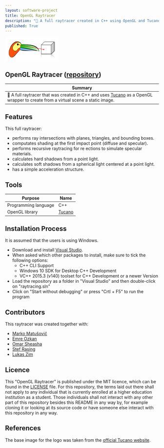 ```yaml
---
layout: software-project
title: OpenGL Raytracer
description: "🦜 A full raytracer created in C++ using OpenGL and Tucano"
published: True
---
```


<img src= "/assets/software-project/opengl-raytracer/opengl_raytracer_logo.png" alt="OpenGL Raytracer Logo" width="35%">

## OpenGL Raytracer ([repository](https://github.com/johanneshagspiel/opengl-raytracer))

| Summary  |
| -------------------------------------------------- |
| 🦜 A full raytracer that was created in C++ and uses [Tucano](https://www.lcg.ufrj.br/tucano/) as a OpenGL wrapper to create from a virtual scene a static image.|

## Features

This full raytracer:

- performs ray intersections with planes, triangles, and bounding boxes.
- computates shading at the first impact point (diffuse and specular).
- performs recursive raytracing for re ections to simulate specular materials.
- calculates hard shadows from a point light.
- calculates soft shadows from a spherical light centered at a point light.
- has a simple acceleration structure.

## Tools

| Purpose                | Name                                                                                                            |
|------------------------|-----------------------------------------------------------------------------------------------------------------|
| Programming language   | C++                                                                                           |
| OpenGL library         | [Tucano](https://www.lcg.ufrj.br/tucano/)                                                                                                      |

## Installation Process

It is assumed that the users is using Windows. 

- Download and install [Visual Studio](https://visualstudio.microsoft.com/).
- When asked which other packages to install, make sure to tick the following options:
  - C++ CLI Support
  - Windows 10 SDK for Desktop C++ Development
  - VC++ 2015.3 (v140) toolset for C++ Development or a newer Version
- Load the repository as a folder in "Visual Studio" and then double-click on "raytracing.sln"
- Click on "Start without debugging" or press "Crtl + F5" to run the program

## Contributors

This raytracer was created together with:

- [Marko Matušovič](https://github.com/MMarko333)
- [Emre Ozkan](https://github.com/emre6943)
- [Omar Sheasha](https://github.com/osheasha)
- [Stef Rasing](https://github.com/stefstef00)
- [Lukas Zim](https://github.com/LukasZim)

## Licence

This "OpenGL Raytracer" is published under the MIT licence, which can be found in the [LICENSE](LICENSE) file. For this repository, the terms laid out there shall not apply to any individual that is currently enrolled at a higher education institution as a student. Those individuals shall not interact with any other part of this repository besides this README in any way by, for example cloning it or looking at its source code or have someone else interact with this repository in any way.

## References

The base image for the logo was taken from the [official Tucano website](https://www.lcg.ufrj.br/tucano/tucano.png). 

